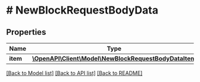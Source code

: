# # NewBlockRequestBodyData

## Properties

Name | Type | Description | Notes
------------ | ------------- | ------------- | -------------
**item** | [**\OpenAPI\Client\Model\NewBlockRequestBodyDataItem**](NewBlockRequestBodyDataItem.md) |  |

[[Back to Model list]](../../README.md#models) [[Back to API list]](../../README.md#endpoints) [[Back to README]](../../README.md)
